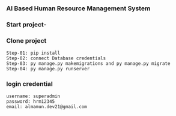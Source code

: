 ### AI Based Human Resource Management System

### Start project- 
### Clone project
```
Step-01: pip install 
Step-02: connect Database credentials
Step-03: py manage.py makemigrations and py manage.py migrate
Step-04: py manage.py runserver
```

### login credential
```
username: superadmin
password: hrm12345
email: almamun.dev21@gmail.com
````